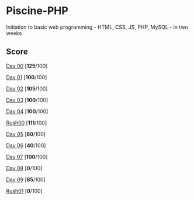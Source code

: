# Piscine-PHP

Initiation to basic web programming - HTML, CSS, JS, PHP, MySQL - in two weeks

## Score
[Day 00](https://github.com/bouplusbou/42-piscine-PHP/blob/master/readme_assets/d00.en.pdf) [**125**/100]

[Day 01](https://github.com/bouplusbou/42-piscine-PHP/blob/master/readme_assets/d01.en.pdf) [**100**/100]

[Day 02](https://github.com/bouplusbou/42-piscine-PHP/blob/master/readme_assets/d02.en.pdf) [**105**/100]

[Day 03](https://github.com/bouplusbou/42-piscine-PHP/blob/master/readme_assets/d03.en.pdf) [**100**/100]

[Day 04](https://github.com/bouplusbou/42-piscine-PHP/blob/master/readme_assets/d04.en.pdf) [**100**/100]

[Rush00](https://github.com/bouplusbou/42-piscine-PHP/blob/master/readme_assets/rush00.en.pdf) [**111**/100]

[Day 05](https://github.com/bouplusbou/42-piscine-PHP/blob/master/readme_assets/d05.en.pdf) [**80**/100]

[Day 06](https://github.com/bouplusbou/42-piscine-PHP/blob/master/readme_assets/d06.en.pdf) [**40**/100]

[Day 07](https://github.com/bouplusbou/42-piscine-PHP/blob/master/readme_assets/d07.en.pdf) [**100**/100]

[Day 08](https://github.com/bouplusbou/42-piscine-PHP/blob/master/readme_assets/d08.en.pdf) [**0**/100]

[Day 09](https://github.com/bouplusbou/42-piscine-PHP/blob/master/readme_assets/d09.en.pdf) [**85**/100]

[Rush01](https://github.com/bouplusbou/42-piscine-PHP/blob/master/readme_assets/rush01.en.pdf) [**0**/100]